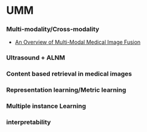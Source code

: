 # UMM

### Multi-modality/Cross-modality
* [An Overview of Multi-Modal Medical Image Fusion](http://xueshu.baidu.com/usercenter/paper/show?paperid=8af877e6d66a1a24f9bb31988f82b22c&site=xueshu_se)

### Ultrasound + ALNM

### Content based retrieval in medical images

### Representation learning/Metric learning

### Multiple instance Learning

### interpretability
